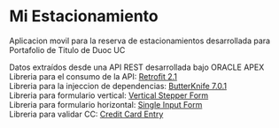 # Mi Estacionamiento
Aplicacion movil para la reserva de estacionamientos desarrollada para Portafolio de Titulo de Duoc UC

Datos extraídos desde una API REST desarrollada bajo ORACLE APEX  
Libreria para el consumo de la API: [Retrofit 2.1](http://square.github.io/retrofit)  
Libreria para la injeccion de dependencias: [ButterKnife 7.0.1](http://jakewharton.github.io/butterknife)  
Libreria para formulario vertical: [Vertical Stepper Form](https://github.com/ernestoyaquello/vertical-stepper-form)  
Libreria para formulario horizontal: [Single Input Form](https://github.com/HeinrichReimer/material-singleinputform)  
Libreria para validar CC: [Credit Card Entry](https://github.com/dbachelder/CreditCardEntry)
